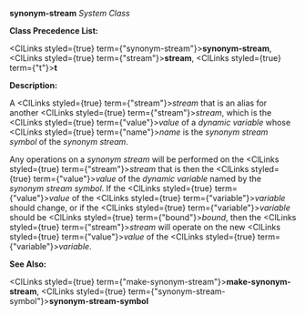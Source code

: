 **synonym-stream** *System Class* 



**Class Precedence List:** 



<ClLinks styled={true} term={"synonym-stream"}><b>synonym-stream</b></ClLinks>, <ClLinks styled={true} term={"stream"}><b>stream</b></ClLinks>, <ClLinks styled={true} term={"t"}><b>t</b></ClLinks> 



**Description:** 



A <ClLinks styled={true} term={"stream"}><i>stream</i></ClLinks> that is an alias for another <ClLinks styled={true} term={"stream"}><i>stream</i></ClLinks>, which is the <ClLinks styled={true} term={"value"}><i>value</i></ClLinks> of a *dynamic variable* whose <ClLinks styled={true} term={"name"}><i>name</i></ClLinks> is the *synonym stream symbol* of the *synonym stream*. 



Any operations on a *synonym stream* will be performed on the <ClLinks styled={true} term={"stream"}><i>stream</i></ClLinks> that is then the <ClLinks styled={true} term={"value"}><i>value</i></ClLinks> of the *dynamic variable* named by the *synonym stream symbol*. If the <ClLinks styled={true} term={"value"}><i>value</i></ClLinks> of the <ClLinks styled={true} term={"variable"}><i>variable</i></ClLinks> should change, or if the <ClLinks styled={true} term={"variable"}><i>variable</i></ClLinks> should be <ClLinks styled={true} term={"bound"}><i>bound</i></ClLinks>, then the <ClLinks styled={true} term={"stream"}><i>stream</i></ClLinks> will operate on the new <ClLinks styled={true} term={"value"}><i>value</i></ClLinks> of the <ClLinks styled={true} term={"variable"}><i>variable</i></ClLinks>. 



**See Also:** 



<ClLinks styled={true} term={"make-synonym-stream"}><b>make-synonym-stream</b></ClLinks>, <ClLinks styled={true} term={"synonym-stream-symbol"}><b>synonym-stream-symbol</b></ClLinks> 







 



 



